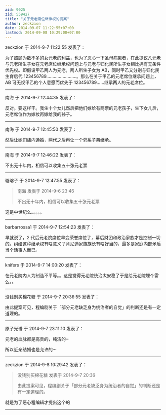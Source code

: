 ```yaml
---
aid: 9025
zid: 559427
title: "关于元老席位继承权的提案"
author: zeckzion
date: 2014-09-07 11:22:55+07:00
lastmod: 2014-09-08 10:29:00+07:00
---
```


zeckzion 于 2014-9-7 11:22:55 发表了：

为了照顾为数不多的女元老的利益，也为了恶心一下圣母病患者，在此提议凡元老与元老所生子女在元老席位继承权问题上与元老与归化民所生子女相比拥有无条件优先权。即假设甲乙两人为元老，两人所生子女为 AB，同时甲乙又分别与归化民生育后代 123456789……………………。那么在关于甲乙的元老席位继承问题上，AB 可无视甲乙的个人意愿而优先于 123456789……继承两人的元老席位。

---

南海 于 2014-9-7 12:44:35 发表了：

反对。要这样干。我生十个女儿然后把他们嫁给有两票的元老孩子，生下女儿后，元老席位作为嫁妆再嫁给我的孙子。

---

南海 于 2014-9-7 12:45:50 发表了：

然后让她们族内通婚，两代之后再让一个旁系子弟继承。

---

南海 于 2014-9-7 12:46:22 发表了：

不出无十年内，相信可以收集五十张元老票

---

璇瑢子 于 2014-9-7 12:47:55 发表了：

> 南海 发表于 2014-9-6 23:46
>
> 不出无十年内，相信可以收集五十张元老票

这是中世纪么。。。。。

---

barbarrossa1 于 2014-9-7 12:54:23 发表了：

早就说了，2 代后元老院席位早变荣誉席位了，幕后财团和政治家族才是控制一切的。纠结这种继承权有啥意义？肯尼迪家族族长有啥好当的，最多是家庭内部矛盾当个话事人而已。

---

knifers 于 2014-9-7 14:00:20 发表了：

在元老院内人为制造不平等。。这是觉得元老院统治太安稳了于是给元老院埋个雷么。。

---

没钱别买棉花糖 于 2014-9-7 20:36:55 发表了：

由此提案可见，程编剧关于「部分元老缺乏身为统治者的自觉」的判断还是有一定道理的。

---

原子光谱 于 2014-9-7 23:11:10 发表了：

元老的血脉都是高贵的，纯洁的···

所以近亲结婚也是允许的···

---

zeckzion 于 2014-9-8 10:29:42 发表了：

> 没钱别买棉花糖 发表于 2014-9-7 20:36
>
> 由此提案可见，程编剧关于「部分元老缺乏身为统治者的自觉」的判断还是有一定道理的。

就是为了恶心程编辑才提出这个的

---
